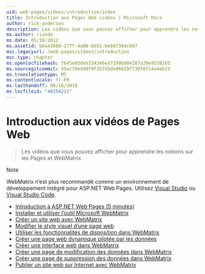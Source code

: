 ```yaml
---
uid: web-pages/videos/introduction/index
title: Introduction aux Pages Web vidéos | Microsoft Docs
author: rick-anderson
description: Les vidéos que vous pouvez afficher pour apprendre les notions sur les Pages et WebMatrix.
ms.author: riande
ms.date: 05/18/2012
ms.assetid: b8a43660-177f-4a00-bb51-be887364c607
msc.legacyurl: /web-pages/videos/introduction
msc.type: chapter
ms.openlocfilehash: f645e05deb334346ed7199b804387a29e9538165
ms.sourcegitcommit: 45ac74e400f9f2b7dbded66297730f6f14a4eb25
ms.translationtype: MT
ms.contentlocale: fr-FR
ms.lasthandoff: 08/16/2018
ms.locfileid: "48254211"
---
```

<a name="introduction-to-web-pages-videos"></a>Introduction aux vidéos de Pages Web
====================
> Les vidéos que vous pouvez afficher pour apprendre les notions sur les Pages et WebMatrix.

> [!NOTE] 
> WebMatrix n’est plus recommandé comme un environnement de développement intégré pour ASP.NET Web Pages. Utilisez [Visual Studio](xref:aspnet/web-pages/overview/getting-started/program-asp-net-web-pages-in-visual-studio) ou [Visual Studio Code](https://code.visualstudio.com/).


- [Introduction à ASP.NET Web Pages (5 minutes)](5-minute-introduction-to-aspnet-web-pages.md)
- [Installer et utiliser l’outil Microsoft WebMatrix](install-and-use-the-microsoft-webmatrix-tool.md)
- [Créer un site web avec WebMatrix](create-a-website-using-webmatrix.md)
- [Modifier le style visuel d’une page web](change-the-visual-style-of-a-web-page.md)
- [Utiliser les fonctionnalités de disposition dans WebMatrix](use-the-layout-features-in-webmatrix.md)
- [Créer une page web dynamique pilotée par les données](create-a-data-driven-dynamic-web-page.md)
- [Créer une interface web dans WebMatrix](create-a-web-interface-in-webmatrix.md)
- [Créer une page de modification des données dans WebMatrix](create-an-edit-data-page-in-webmatrix.md)
- [Créer une page de suppression des données dans WebMatrix](create-a-delete-data-page-in-webmatrix.md)
- [Publier un site web sur Internet avec WebMatrix](publish-a-website-to-the-internet-using-webmatrix.md)
